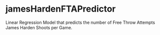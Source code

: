 # jamesHardenFTAPredictor
Linear Regression Model that predicts the number of Free Throw Attempts James Harden Shoots per Game.
